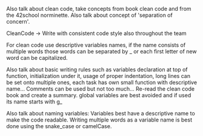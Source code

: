 Also talk about clean code, take concepts from book clean code and from the 42school norminette.
Also talk about concept of 'separation of concern'.

CleanCode -> Write with consistent code style also throughout the team

For clean code use descriptive variables names, if the name consists of multiple words those words can be separated by _ or each first letter of new word can be capitalized.

Also talk about basic writing rules such as variables declaration at top of function, initialization under it, usage of proper indentation, long lines can be set onto multiple ones, each task has own small function with descriptive name...
Comments can be used but not too much...
Re-read the clean code book and create a summary.
global variables are best avoided and if used its name starts with g_

Also talk about naming variables:
Variables best have a descriptive name to make the code readable.
Writing multiple words as a variable name is best done using the snake_case or camelCase.
